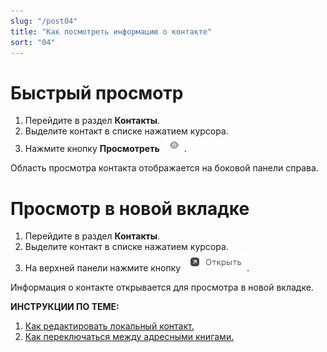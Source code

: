 ```yaml
---
slug: "/post04"
title: "Как посмотреть информацию о контакте"
sort: "04"
---
```


# Быстрый просмотр

1. Перейдите в раздел **Контакты**.
2. Выделите контакт в списке нажатием курсора.
3. Нажмите кнопку **Просмотреть** ![view-icon.png](./images/view-icon.png "Посмотреть контакт").

Область просмотра контакта отображается на боковой панели справа.

# Просмотр в новой вкладке  

1. Перейдите в раздел **Контакты**.
2. Выделите контакт в списке нажатием курсора.
3. На верхней панели нажмите кнопку ![view-button.png](./images/view-button.png "Открыть").  

Информация о контакте открывается для просмотра в новой вкладке.  

**ИНСТРУКЦИИ ПО ТЕМЕ:**  
1. [Как редактировать локальный контакт.](https://docs.cryptoarm.ru/05-v3.2-Beta/006-contacts/edit-contact)  
2. [Как переключаться между адресными книгами.](https://docs.cryptoarm.ru/05-v3.2-Beta/006-contacts/select-books)  


